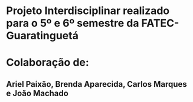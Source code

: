 # Projeto Interdisciplinar realizado para o 5º e 6º semestre da FATEC-Guaratinguetá
# Colaboração de: 
## Ariel Paixão, Brenda Aparecida, Carlos Marques e João Machado
